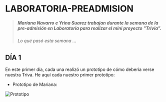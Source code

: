 # LABORATORIA-PREADMISION
> ##### Mariana Navarro e Yrina Suarez trabajan durante la semana de la pre-admisión en Laboratoria para realizar el mini proyecto "Trivia".
> ###### *Lo qué pasó esta semana ...*

## **DÍA 1**

En este primer día, cada una realizó un prototipo de cómo debería verse nuestra Triva.
He aquí cada nuestro primer prototipo:

- Prototipo de Mariana: 

![Prototipo][Imagen]

[Imagen]: https://github.com/YrinaSuarez/LABORATORIA-PREADMISION/MVP-DIA1.png "Imagen Title Text 1"
















